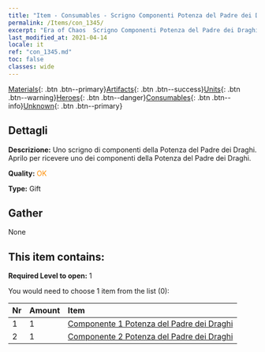 ```yaml
---
title: "Item - Consumables - Scrigno Componenti Potenza del Padre dei Draghi"
permalink: /Items/con_1345/
excerpt: "Era of Chaos  Scrigno Componenti Potenza del Padre dei Draghi"
last_modified_at: 2021-04-14
locale: it
ref: "con_1345.md"
toc: false
classes: wide
---
```

 [Materials](/it/Items/){: .btn .btn--primary}[Artifacts](/it/Items/Artifacts/){: .btn .btn--success}[Units](/it/Items/Units/){: .btn .btn--warning}[Heroes](/it/Items/Heroes/){: .btn .btn--danger}[Consumables](/it/Items/Consumables/){: .btn .btn--info}[Unknown](/it/Items/Unknown/){: .btn .btn--primary}

## Dettagli
 **Descrizione:** Uno scrigno di componenti della Potenza del Padre dei Draghi. Aprilo per ricevere uno dei componenti della Potenza del Padre dei Draghi.

 **Quality:** <span style="color: #FF8C00">OK</span>

 **Type:** Gift

## Gather

  None

## This item contains:

 **Required Level to open:** 1

 You would need to choose 1 item from the list (0):

  | Nr | Amount |     Item    |
  |:---|:-------|:------------|
  | 1 | 1 | [Componente 1 Potenza del Padre dei Draghi](/it/Items/con_1346/) | 
  | 2 | 1 | [Componente 2 Potenza del Padre dei Draghi](/it/Items/con_1347/) | 
